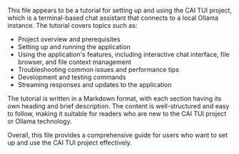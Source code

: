 This file appears to be a tutorial for setting up and using the CAI TUI project, which is a terminal-based chat assistant that connects to a local Ollama instance. The tutorial covers topics such as:

* Project overview and prerequisites
* Setting up and running the application
* Using the application's features, including interactive chat interface, file browser, and file context management
* Troubleshooting common issues and performance tips
* Development and testing commands
* Streaming responses and updates to the application

The tutorial is written in a Markdown format, with each section having its own heading and brief description. The content is well-structured and easy to follow, making it suitable for readers who are new to the CAI TUI project or Ollama technology.

Overall, this file provides a comprehensive guide for users who want to set up and use the CAI TUI project effectively.